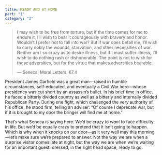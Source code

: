 ```yaml
---
title: READY AND AT HOME
part: "1"
category: "3"
---
```


> I may wish to be free from torture, but if the time comes for me to endure it, I’ll wish to bear it courageously with bravery and honor. Wouldn’t I prefer not to fall into war? But if war does befall me, I’ll wish to carry nobly the wounds, starvation, and other necessities of war. Neither am I so crazy as to desire illness, but if I must suffer illness, I’ll wish to do nothing rash or dishonorable. The point is not to wish for these adversities, but for the virtue that makes adversities bearable.
>
> — Seneca, Moral Letters, 67.4

President James Garfield was a great man—raised in humble circumstances, self-educated, and eventually a Civil War hero—whose presidency was cut short by an assassin’s bullet. In his brief time in office, he faced a bitterly divided country as well as a bitterly and internally divided Republican Party. During one fight, which challenged the very authority of his office, he stood firm, telling an adviser: “Of course I deprecate war, but if it is brought to my door the bringer will find me at home.”

That’s what Seneca is saying here. We’d be crazy to _want_ to face difficulty in life. But we’d be equally crazy to pretend that it isn’t going to happen. Which is why when it knocks on our door—as it very well may this morning—let’s make sure we’re prepared to answer. Not the way we are when a surprise visitor comes late at night, but the way we are when we’re waiting for an important guest: dressed, in the right head space, ready to go.
